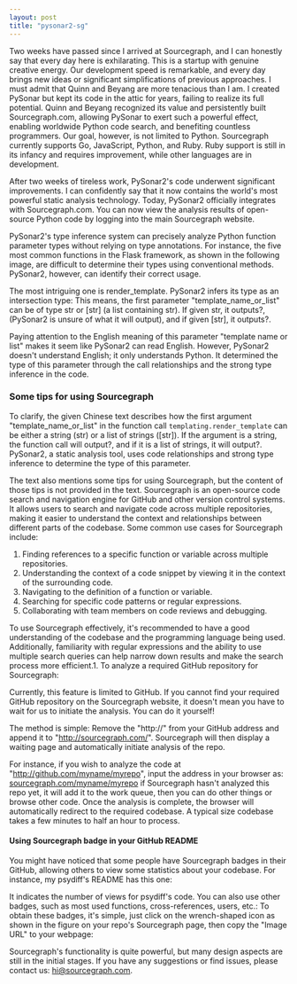 ```yaml
---
layout: post
title: "pysonar2-sg"
---
```


 Two weeks have passed since I arrived at Sourcegraph, and I can honestly say that every day here is exhilarating. This is a startup with genuine creative energy. Our development speed is remarkable, and every day brings new ideas or significant simplifications of previous approaches. I must admit that Quinn and Beyang are more tenacious than I am. I created PySonar but kept its code in the attic for years, failing to realize its full potential. Quinn and Beyang recognized its value and persistently built Sourcegraph.com, allowing PySonar to exert such a powerful effect, enabling worldwide Python code search, and benefiting countless programmers. Our goal, however, is not limited to Python. Sourcegraph currently supports Go, JavaScript, Python, and Ruby. Ruby support is still in its infancy and requires improvement, while other languages are in development.

After two weeks of tireless work, PySonar2's code underwent significant improvements. I can confidently say that it now contains the world's most powerful static analysis technology. Today, PySonar2 officially integrates with Sourcegraph.com. You can now view the analysis results of open-source Python code by logging into the main Sourcegraph website.

PySonar2's type inference system can precisely analyze Python function parameter types without relying on type annotations. For instance, the five most common functions in the Flask framework, as shown in the following image, are difficult to determine their types using conventional methods. PySonar2, however, can identify their correct usage.

The most intriguing one is render_template. PySonar2 infers its type as an intersection type: This means, the first parameter "template\_name\_or\_list" can be of type str or [str] (a list containing str). If given str, it outputs?, (PySonar2 is unsure of what it will output), and if given [str], it outputs?.

Paying attention to the English meaning of this parameter "template name or list" makes it seem like PySonar2 can read English. However, PySonar2 doesn't understand English; it only understands Python. It determined the type of this parameter through the call relationships and the strong type inference in the code.

### Some tips for using Sourcegraph

To clarify, the given Chinese text describes how the first argument "template\_name\_or\_list" in the function call `templating.render_template` can be either a string (str) or a list of strings ([str]). If the argument is a string, the function call will output?, and if it is a list of strings, it will output?. PySonar2, a static analysis tool, uses code relationships and strong type inference to determine the type of this parameter.

The text also mentions some tips for using Sourcegraph, but the content of those tips is not provided in the text. Sourcegraph is an open-source code search and navigation engine for GitHub and other version control systems. It allows users to search and navigate code across multiple repositories, making it easier to understand the context and relationships between different parts of the codebase. Some common use cases for Sourcegraph include:

1. Finding references to a specific function or variable across multiple repositories.
2. Understanding the context of a code snippet by viewing it in the context of the surrounding code.
3. Navigating to the definition of a function or variable.
4. Searching for specific code patterns or regular expressions.
5. Collaborating with team members on code reviews and debugging.

To use Sourcegraph effectively, it's recommended to have a good understanding of the codebase and the programming language being used. Additionally, familiarity with regular expressions and the ability to use multiple search queries can help narrow down results and make the search process more efficient.1. To analyze a required GitHub repository for Sourcegraph:

Currently, this feature is limited to GitHub. If you cannot find your required GitHub repository on the Sourcegraph website, it doesn't mean you have to wait for us to initiate the analysis. You can do it yourself!

The method is simple: Remove the "http://" from your GitHub address and append it to "http://sourcegraph.com/". Sourcegraph will then display a waiting page and automatically initiate analysis of the repo.

For instance, if you wish to analyze the code at "http://github.com/myname/myrepo", input the address in your browser as:
[sourcegraph.com/myname/myrepo](http://sourcegraph.com/myname/myrepo) if Sourcegraph hasn't analyzed this repo yet, it will add it to the work queue, then you can do other things or browse other code. Once the analysis is complete, the browser will automatically redirect to the required codebase. A typical size codebase takes a few minutes to half an hour to process.

#### Using Sourcegraph badge in your GitHub README

You might have noticed that some people have Sourcegraph badges in their GitHub, allowing others to view some statistics about your codebase. For instance, my psydiff's README has this one:

It indicates the number of views for psydiff's code. You can also use other badges, such as most used functions, cross-references, users, etc.: To obtain these badges, it's simple, just click on the wrench-shaped icon as shown in the figure on your repo's Sourcegraph page, then copy the "Image URL" to your webpage:

Sourcegraph's functionality is quite powerful, but many design aspects are still in the initial stages. If you have any suggestions or find issues, please contact us: hi@sourcegraph.com.